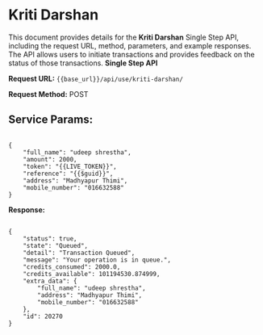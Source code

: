 # Kriti Darshan

This document provides details for the **Kriti Darshan** Single Step API, including the request URL, method, parameters, and example responses. The API allows users to initiate transactions and provides feedback on the status of those transactions.
**Single Step API**

**Request URL:** `{{base_url}}/api/use/kriti-darshan/`

**Request Method:** POST

## Service Params:

<pre><code class="json">
{  
    "full_name": "udeep shrestha",  
    "amount": 2000,  
    "token": "{{LIVE_TOKEN}}",  
    "reference": "{{$guid}}",  
    "address": "Madhyapur Thimi",  
    "mobile_number": "016632588"  
}
</code></pre>

**Response:**

<pre><code class="json">
{  
    "status": true,  
    "state": "Queued",  
    "detail": "Transaction Queued",  
    "message": "Your operation is in queue.",  
    "credits_consumed": 2000.0,  
    "credits_available": 101194530.874999,  
    "extra_data": {  
        "full_name": "udeep shrestha",  
        "address": "Madhyapur Thimi",  
        "mobile_number": "016632588"  
    },  
    "id": 20270  
}
</code></pre>
